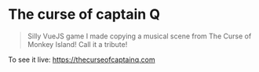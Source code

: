 # The curse of captain Q

> Silly VueJS game I made copying a musical scene from The Curse of Monkey Island! Call it a tribute!

To see it live: https://thecurseofcaptainq.com
